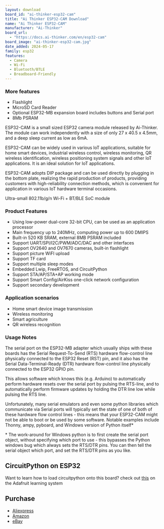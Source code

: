 ```yaml
---
layout: download
board_id: "ai-thinker-esp32-cam"
title: "Ai Thinker ESP32-CAM Download"
name: "Ai Thinker ESP32-CAM"
manufacturer: "Ai-Thinker"
board_url:
  - "https://docs.ai-thinker.com/en/esp32-cam"
board_image: "ai-thinker-esp32-cam.jpg"
date_added: 2024-05-17
family: esp32
features:
  - Camera
  - Wi-Fi
  - Bluetooth/BTLE
  - Breadboard-Friendly
---
```


### More features
* Flashlight
* MicroSD Card Reader
* Optional ESP32-MB expansion board includes buttons and Serial port
* 8Mb PSRAM


ESP32-CAM is a small sized ESP32 camera module released by Ai-Thinker. The module can work independently with a size of only 27 x 40.5 x 4.5mm, and a deep sleep current as low as 6mA.

ESP32-CAM can be widely used in various IoT applications, suitable for home smart devices, industrial wireless control, wireless monitoring, QR wireless identification, wireless positioning system signals and other IoT applications. It is an ideal solution for IoT applications.

ESP32-CAM adopts DIP package and can be used directly by plugging in the bottom plate, realizing the rapid production of products, providing customers with high-reliability connection methods, which is convenient for application in various IoT hardware terminal occasions.

Ultra-small 802.11b/g/n Wi-Fi + BT/BLE SoC module


### Product Features
* Using low-power dual-core 32-bit CPU, can be used as an application processor
* Main frequency up to 240MHz, computing power up to 600 DMIPS
* Built-in 520 KB SRAM, external 8MB PSRAM included
* Support UART/SPI/I2C/PWM/ADC/DAC and other interfaces
* Support OV2640 and OV7670 cameras, built-in flashlight
* Support picture WiFI upload
* Support TF card
* Support multiple sleep modes
* Embedded Lwip, FreeRTOS, and CircuitPython
* Support STA/AP/STA+AP working mode
* Support Smart Config/AirKiss one-click network configuration
* Support secondary development


### Application scenarios
* Home smart device image transmission
* Wireless monitoring
* Smart agriculture
* QR wireless recognition


### Usage Notes

The serial port on the ESP32-MB adapter which usually ships with these boards has the Serial Request-To-Send (RTS) hardware flow-control line physically connected to the ESP32 Reset (RST) pin, and it also has the Serial Data-Terminal-Ready (DTR) hardware flow-control line physically connected to the ESP32 GPIO pin.

This allows software which knows this (e.g. Arduino) to automatically perform hardware resets over the serial port by pulsing the RTS-line, and to automatically perform firmware updates by holding the DTR line low while pulsing the RTS line.

Unfortunately, many serial emulators and even some python libraries which communicate via Serial ports will typically set the state of one of both of these hardware flow control lines - this means that your ESP32-CAM might not be able to boot or be used by some software.  Notable examples include Thonny, ampy, pyboard, and Windows version of Python itself\*

\* The work-around for Windows python is to first create the serial port object, without specifying which port to use - this bypasses the Python windows bug which always sets the RTS/DTR pins.  You can then tell the serial object which port, and set the RTS/DTR pins as you like.


## CircuitPython on ESP32

Want to learn how to load circuitpython onto this board? check out [this](https://learn.adafruit.com/circuitpython-with-esp32-quick-start/) on the Adafruit learning system


## Purchase

* [Aliexpress](https://www.aliexpress.com/w/wholesale-esp32%2525252dcam.html)
* [Amazon](https://www.amazon.com/s?k=esp32-cam)
* [eBay](https://www.ebay.com/sch/i.html?_nkw=esp32-cam)
